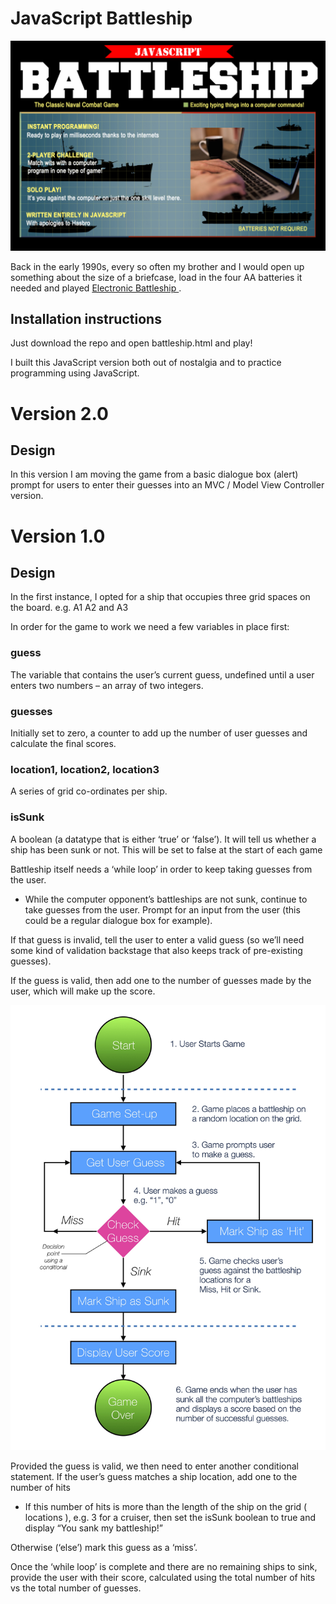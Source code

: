 # JavaScript Battleship

![Battleship in Javascript parody boardgame cover](img/js_battleship_cover.jpg)

Back in the early 1990s, every so often my brother and I would open up something about the size of a briefcase, load in the four AA batteries it needed and played <a href="https://www.youtube.com/watch?v=CZ2Qj4VrqIw"> Electronic Battleship </a>.

## Installation instructions

Just download the repo and open battleship.html and play!


I built this JavaScript version both out of nostalgia and 
to practice programming using JavaScript. 

# Version 2.0 

## Design

In this version I am moving the game from a basic dialogue box (alert) prompt for users to enter their guesses into an MVC / Model View Controller version.  




# Version 1.0 

## Design

In the first instance, I opted for a ship that occupies three grid spaces on the board. e.g. A1 A2 and A3

In order for the game to work we need a few variables in place first:


### guess

The variable that contains the user’s current guess, undefined until a user enters two numbers – an array of two integers.

### guesses  

Initially set to zero, a counter to add up the number of user guesses and calculate the final scores.


### location1, location2, location3

 A series of grid co-ordinates per ship.


### isSunk 

A boolean (a datatype that is either ‘true’ or ‘false’). It will tell us whether a ship has been sunk or not. This will be set to false at the start of each game



Battleship itself needs a ‘while loop’ in order to keep taking guesses from the user.


* While the computer opponent’s battleships are not sunk, continue to take guesses from the user.
Prompt for an input from the user (this could be a regular dialogue box for example).

If that guess is invalid, tell the user to enter a valid guess (so we’ll need some kind of validation backstage that also keeps track of pre-existing guesses).

If the guess is valid, then add one to the number of guesses made by the user, which will make up the score.


![Diagram illustrating the design of JavaScript Battleship](img/js_battleship_design.jpg)

Provided the guess is valid, we then need to enter another conditional statement. If the user’s guess matches a ship location, add one to the number of  hits 

* If this number of hits is more than the length of the ship on the grid ( locations ), e.g. 3 for a cruiser, then set the isSunk boolean to true and display “You sank my battleship!”

Otherwise (‘else’) mark this guess as a ‘miss’.

Once the ‘while loop’ is complete and there are no remaining ships to sink, provide the user with their score, calculated using the total number of hits vs the total number of guesses.
